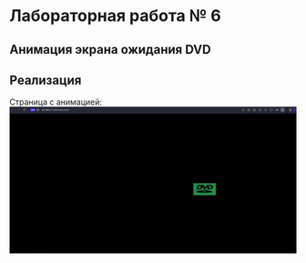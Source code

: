 # Лабораторная работа № 6

## Анимация экрана ожидания DVD

## Реализация

Страница с анимацией:
![](image/page.jpg)

##
